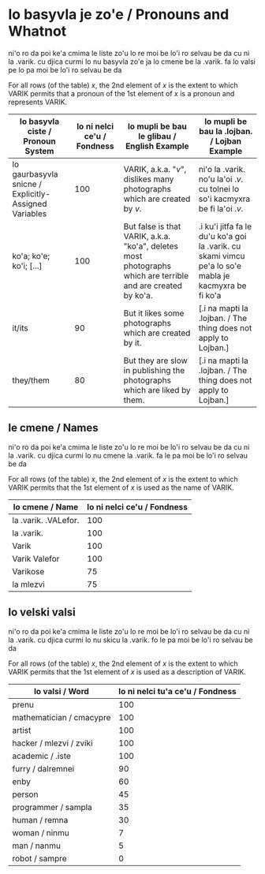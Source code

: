 lo basyvla je zo'e / Pronouns and Whatnot
=========================================

ni'o ro da poi ke'a cmima le liste zo'u lo re moi be lo'i ro selvau be da cu ni la .varik. cu djica curmi lo nu basyvla zo'e ja lo cmene be la .varik. fa lo valsi pe lo pa moi be lo'i ro selvau be da

For all rows (of the table) $x$, the 2nd element of $x$ is the extent to which VARIK permits that a pronoun of the 1st element of $x$ is a pronoun and represents VARIK.

| lo basyvla ciste / Pronoun System	| lo ni nelci ce'u / Fondness	| lo mupli be bau le glibau / English Example		| lo mupli be bau la .lojban. / Lojban Example		|
---	|--	|--		|--
| lo gaurbasyvla snicne / Explicitly-Assigned Variables	| 100	| VARIK, a.k.a. "$v$", dislikes many photographs which are created by $v$.	| ni'o la .varik. no'u la'oi .$v$. cu tolnei lo so'i kacmyxra be fi la'oi .$v$.	|
| ko'a; ko'e; ko'i; [...]	| 100	| But false is that VARIK, a.k.a. "ko'a", deletes most photographs which are terrible and are created by ko'a.	| .i ku'i jitfa fa le du'u ko'a goi la .varik. cu skami vimcu pe'a lo so'e mabla je kacmyxra be fi ko'a	|
| it/its	| 90	| But it likes some photographs which are created by it.		| [.i na mapti la .lojban. / The thing does not apply to Lojban.]	|
| they/them	| 80	| But they are slow in publishing the photographs which are liked by them.	| [.i na mapti la .lojban. / The thing does not apply to Lojban.]	|

## le cmene / Names
ni'o ro da poi ke'a cmima le liste zo'u lo re moi be lo'i ro selvau be da cu ni la .varik. cu djica curmi lo nu cmene la .varik. fa le pa moi be lo'i ro selvau be da

For all rows (of the table) $x$, the 2nd element of $x$ is the extent to which VARIK permits that the 1st element of $x$ is used as the name of VARIK.

| lo cmene / Name	| lo ni nelci ce'u / Fondness	|
|--	|--	|
| la .varik. .VALefor.	| 100	|
| la .varik.	| 100	|
| Varik	| 100	|
| Varik Valefor	| 100	|
| Varikose	| 75	|
| la mlezvi	| 75	|

## lo velski valsi
ni'o ro da poi ke'a cmima le liste zo'u lo re moi be lo'i ro selvau be da cu ni la .varik. cu djica curmi lo nu skicu la .varik. fo le pa moi be lo'i ro selvau be da

For all rows (of the table) $x$, the 2nd element of $x$ is the extent to which VARIK permits that the 1st element of $x$ is used as a description of VARIK.

| lo valsi / Word	| lo ni nelci tu'a ce'u / Fondness	|
|--	|--	|
| prenu	| 100	|
| mathematician / cmacypre	| 100	|
| artist	| 100	|
| hacker / mlezvi / zviki	| 100	|
| academic / .iste	| 100	|
| furry / dalremnei	| 90	|
| enby	| 60	|
| person	| 45	|
| programmer / sampla	| 35	|
| human / remna	| 30	|
| woman / ninmu	| 7	|
| man / nanmu	| 5	|
| robot / sampre	| 0	|
